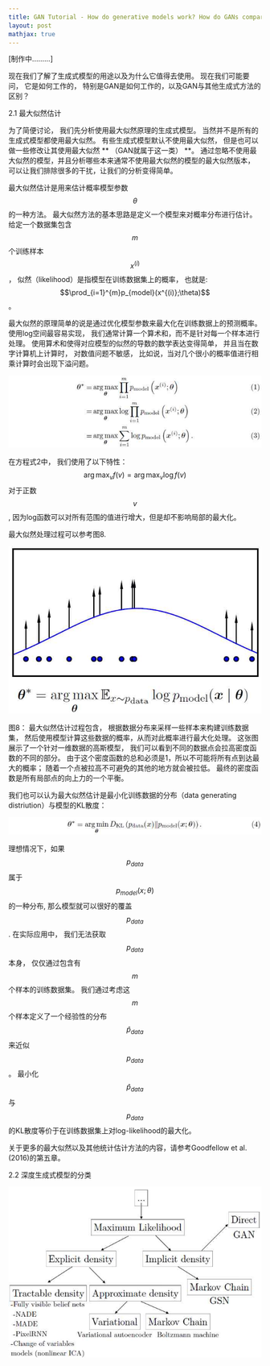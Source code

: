 ```yaml
---
title: GAN Tutorial - How do generative models work? How do GANs compare to others?
layout: post
mathjax: true
---
```


[制作中.........]

现在我们了解了生成式模型的用途以及为什么它值得去使用。 现在我们可能要问， 它是如何工作的， 特别是GAN是如何工作的，以及GAN与其他生成式方法的区别？

2.1 最大似然估计

为了简便讨论， 我们先分析使用最大似然原理的生成式模型。 当然并不是所有的生成式模型都使用最大似然。 有些生成式模型默认不使用最大似然， 但是也可以做一些修改让其使用最大似然 ** （GAN就属于这一类） **。
通过忽略不使用最大似然的模型，并且分析哪些本来通常不使用最大似然的模型的最大似然版本， 可以让我们排除很多的干扰，让我们的分析变得简单。

最大似然估计是用来估计概率模型参数 $$\theta$$ 的一种方法。 最大似然方法的基本思路是定义一个模型来对概率分布进行估计。
给定一个数据集包含$$m$$个训练样本$$x^{(i)}$$， 似然（likelihood）是指模型在训练数据集上的概率， 也就是: $$\prod_{i=1}^{m}p_{model}(x^{(i)};\theta)$$。

最大似然的原理简单的说是通过优化模型参数来最大化在训练数据上的预测概率。 使用log空间最容易实现， 我们通常计算一个算术和，而不是针对每一个样本进行处理。 使用算术和使得对应模型的似然的导数的数学表达变得简单，
并且当在数字计算机上计算时， 对数值问题不敏感， 比如说，当对几个很小的概率值进行相乘计算时会出现下溢问题。

![Equation 1,2,3](/images/201704/28/eq01.jpg)

在方程式2中， 我们使用了以下特性： $$\arg \max_{v}f(v) = \arg \max_{v}\log f(v)$$ 对于正数$$v$$, 因为log函数可以对所有范围的值进行增大，但是却不影响局部的最大化。

最大似然处理过程可以参考图8.

![Figure 8](/images/201704/28/fig08.jpg)

图8： 最大似然估计过程包含， 根据数据分布来采样一些样本来构建训练数据集， 然后使用模型计算这些数据的概率，从而对此概率进行最大化处理。
这张图展示了一个针对一维数据的高斯模型， 我们可以看到不同的数据点会拉高密度函数的不同的部分。 由于这个密度函数的总和必须是1，所以不可能将所有点到达最大的概率； 随着一个点被拉高不可避免的其他的地方就会被拉低。 最终的密度函数是所有局部点的向上力的一个平衡。

我们也可以认为最大似然估计是最小化训练数据的分布（data generating distriution）与模型的KL散度：

![Equation 1,2,3](/images/201704/28/eq04.jpg)

理想情况下，如果$$p_{data}$$ 属于 $$p_{model}(x;\theta)$$ 的一种分布, 那么模型就可以很好的覆盖 $$p_{data}$$. 
在实际应用中， 我们无法获取 $$p_{data}$$ 本身， 仅仅通过包含有 $$m$$ 个样本的训练数据集。 我们通过考虑这$$m$$个样本定义了一个经验性的分布 $$\hat{p}_{data}$$ 来近似 $$p_{data}$$。 最小化$$\hat{p}_{data}$$与$$p_{data}$$的KL散度等价于在训练数据集上对log-likelihood的最大化。

关于更多的最大似然以及其他统计估计方法的内容，请参考Goodfellow et al. (2016)的第五章。

2.2 深度生成式模型的分类



![Figure 9](/images/201704/28/fig09.jpg)



